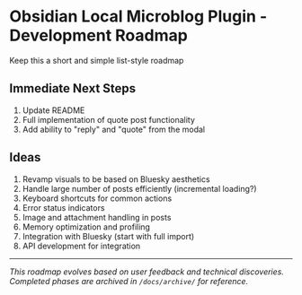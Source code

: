 # Obsidian Local Microblog Plugin - Development Roadmap

Keep this a short and simple list-style roadmap

## Immediate Next Steps

1. Update README
1. Full implementation of quote post functionality
1. Add ability to "reply" and "quote" from the modal

## Ideas

1. Revamp visuals to be based on Bluesky aesthetics
1. Handle large number of posts efficiently (incremental loading?)
1. Keyboard shortcuts for common actions
1. Error status indicators
1. Image and attachment handling in posts
1. Memory optimization and profiling
1. Integration with Bluesky (start with full import)
1. API development for integration

---

*This roadmap evolves based on user feedback and technical discoveries. Completed phases are archived in `/docs/archive/` for reference.*
